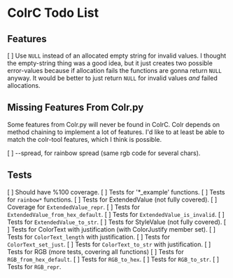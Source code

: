 # ColrC Todo List

## Features
[ ] Use `NULL` instead of an allocated empty string for invalid values.
    I thought the empty-string thing was a good idea, but it just creates
    two possible error-values because if allocation fails the functions
    are gonna return `NULL` anyway. It would be better to just return `NULL`
    for invalid values *and* failed allocations.

## Missing Features From Colr.py
Some features from Colr.py will never be found in ColrC. Colr depends on
method chaining to implement a lot of features. I'd like to at least be able
to match the colr-tool features, which I think is possible.

[ ] --spread, for rainbow spread (same rgb code for several chars).

## Tests
[ ] Should have %100 coverage.
    [ ] Tests for '*_example' functions.
    [ ] Tests for `rainbow*` functions.
    [ ] Tests for ExtendedValue (not fully covered).
        [ ] Coverage for `ExtendedValue_repr`.
        [ ] Tests for `ExtendedValue_from_hex_default`.
        [ ] Tests for `ExtendedValue_is_invalid`.
        [ ] Tests for `ExtendedValue_to_str`.
    [ ] Tests for StyleValue (not fully covered).
    [ ] Tests for ColorText with justification (with ColorJustify member set).
        [ ] Tests for `ColorText_length` with justification.
        [ ] Tests for `ColorText_set_just`.
        [ ] Tests for `ColorText_to_str` with justification.
    [ ] Tests for RGB (more tests, covering all functions)
        [ ] Tests for `RGB_from_hex_default`.
        [ ] Tests for `RGB_to_hex`.
        [ ] Tests for `RGB_to_str`.
        [ ] Tests for `RGB_repr`.
